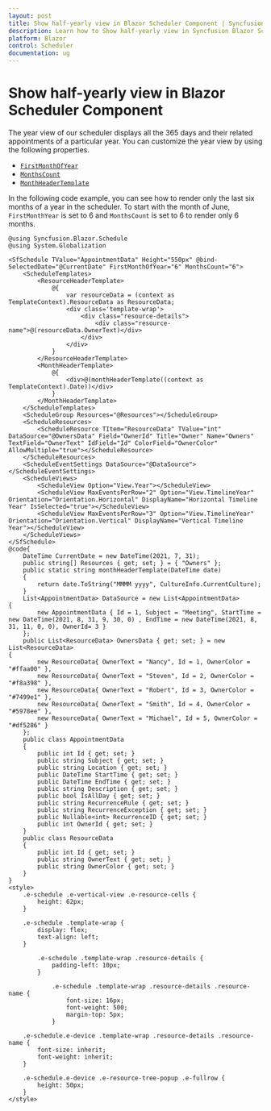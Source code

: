 ```yaml
---
layout: post
title: Show half-yearly view in Blazor Scheduler Component | Syncfusion
description: Learn how to Show half-yearly view in Syncfusion Blazor Scheduler component and limit number of months and customization in year view.
platform: Blazor
control: Scheduler
documentation: ug
---
```


# Show half-yearly view in Blazor Scheduler Component

The year view of our scheduler displays all the 365 days and their related appointments of a particular year. You can customize the year view by using the following properties.

* [`FirstMonthOfYear`](https://help.syncfusion.com/cr/blazor/Syncfusion.Blazor.Schedule.SfSchedule-1.html#Syncfusion_Blazor_Schedule_SfSchedule_1_FirstMonthOfYear)
* [`MonthsCount`](https://help.syncfusion.com/cr/blazor/Syncfusion.Blazor.Schedule.SfSchedule-1.html#Syncfusion_Blazor_Schedule_SfSchedule_1_MonthsCount)
* [`MonthHeaderTemplate`](https://help.syncfusion.com/cr/blazor/Syncfusion.Blazor.Schedule.ScheduleTemplates.html#Syncfusion_Blazor_Schedule_ScheduleTemplates_MonthHeaderTemplate)

In the following code example, you can see how to render only the last six months of a year in the scheduler. To start with the month of  June, `FirstMonthYear` is set to 6 and `MonthsCount` is set to 6 to render only 6 months.

```cshtml
@using Syncfusion.Blazor.Schedule
@using System.Globalization

<SfSchedule TValue="AppointmentData" Height="550px" @bind-SelectedDate="@CurrentDate" FirstMonthOfYear="6" MonthsCount="6">
    <ScheduleTemplates>
        <ResourceHeaderTemplate>
            @{
                var resourceData = (context as TemplateContext).ResourceData as ResourceData;
                <div class='template-wrap'>
                    <div class="resource-details">
                        <div class="resource-name">@(resourceData.OwnerText)</div>
                    </div>
                </div>
            }
        </ResourceHeaderTemplate>
        <MonthHeaderTemplate>
            @{
                <div>@(monthHeaderTemplate((context as TemplateContext).Date))</div>
            }
        </MonthHeaderTemplate>
    </ScheduleTemplates>
    <ScheduleGroup Resources="@Resources"></ScheduleGroup>
    <ScheduleResources>
        <ScheduleResource TItem="ResourceData" TValue="int" DataSource="@OwnersData" Field="OwnerId" Title="Owner" Name="Owners" TextField="OwnerText" IdField="Id" ColorField="OwnerColor" AllowMultiple="true"></ScheduleResource>
    </ScheduleResources>
    <ScheduleEventSettings DataSource="@DataSource"></ScheduleEventSettings>
    <ScheduleViews>
        <ScheduleView Option="View.Year"></ScheduleView>
        <ScheduleView MaxEventsPerRow="2" Option="View.TimelineYear" Orientation="Orientation.Horizontal" DisplayName="Horizontal Timeline Year" IsSelected="true"></ScheduleView>
        <ScheduleView MaxEventsPerRow="3" Option="View.TimelineYear" Orientation="Orientation.Vertical" DisplayName="Vertical Timeline Year"></ScheduleView>
    </ScheduleViews>
</SfSchedule>
@code{
    DateTime CurrentDate = new DateTime(2021, 7, 31);
    public string[] Resources { get; set; } = { "Owners" };
    public static string monthHeaderTemplate(DateTime date)
    {
        return date.ToString("MMMM yyyy", CultureInfo.CurrentCulture);
    }
    List<AppointmentData> DataSource = new List<AppointmentData>
{
        new AppointmentData { Id = 1, Subject = "Meeting", StartTime = new DateTime(2021, 8, 31, 9, 30, 0) , EndTime = new DateTime(2021, 8, 31, 11, 0, 0), OwnerId= 3 }
    };
    public List<ResourceData> OwnersData { get; set; } = new List<ResourceData>
{
        new ResourceData{ OwnerText = "Nancy", Id = 1, OwnerColor = "#ffaa00" },
        new ResourceData{ OwnerText = "Steven", Id = 2, OwnerColor = "#f8a398" },
        new ResourceData{ OwnerText = "Robert", Id = 3, OwnerColor = "#7499e1" },
        new ResourceData{ OwnerText = "Smith", Id = 4, OwnerColor = "#5978ee" },
        new ResourceData{ OwnerText = "Michael", Id = 5, OwnerColor = "#df5286" }
    };
    public class AppointmentData
    {
        public int Id { get; set; }
        public string Subject { get; set; }
        public string Location { get; set; }
        public DateTime StartTime { get; set; }
        public DateTime EndTime { get; set; }
        public string Description { get; set; }
        public bool IsAllDay { get; set; }
        public string RecurrenceRule { get; set; }
        public string RecurrenceException { get; set; }
        public Nullable<int> RecurrenceID { get; set; }
        public int OwnerId { get; set; }
    }
    public class ResourceData
    {
        public int Id { get; set; }
        public string OwnerText { get; set; }
        public string OwnerColor { get; set; }
    }
}
<style>
    .e-schedule .e-vertical-view .e-resource-cells {
        height: 62px;
    }

    .e-schedule .template-wrap {
        display: flex;
        text-align: left;
    }

        .e-schedule .template-wrap .resource-details {
            padding-left: 10px;
        }

            .e-schedule .template-wrap .resource-details .resource-name {
                font-size: 16px;
                font-weight: 500;
                margin-top: 5px;
            }

    .e-schedule.e-device .template-wrap .resource-details .resource-name {
        font-size: inherit;
        font-weight: inherit;
    }

    .e-schedule.e-device .e-resource-tree-popup .e-fullrow {
        height: 50px;
    }
</style>

```